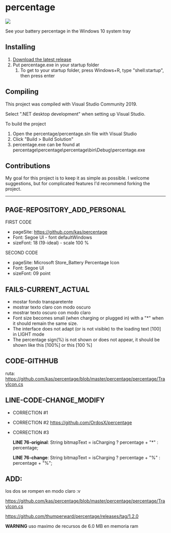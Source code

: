 # percentage

![](https://raw.githubusercontent.com/kas/percentage/master/percentage.png)

See your battery percentage in the Windows 10 system tray

## Installing

1. [Download the latest release](https://github.com/kas/percentage/releases)
1. Put percentage.exe in your startup folder
   1. To get to your startup folder, press Windows+R, type "shell:startup", then press enter

## Compiling

This project was compiled with Visual Studio Community 2019.

Select ".NET desktop development" when setting up Visual Studio.

To build the project
1. Open the percentage/percentage.sln file with Visual Studio
1. Click "Build > Build Solution"
1. percentage.exe can be found at percentage\percentage\percentage\bin\Debug\percentage.exe

## Contributions

My goal for this project is to keep it as simple as possible. I welcome suggestions, but for complicated features I'd recommend forking the project.



******************************
## PAGE-REPOSITORY_ADD_PERSONAL
FIRST CODE
* pageSite:   https://github.com/kas/percentage
* Font:       Segoe UI     - font defaultWindows
* sizeFont:   18   (19-ideal)    - scale 100 %

SECOND CODE
* pageSite:   Microsoft Store_Battery Percentage Icon
* Font:       Segoe UI
* sizeFont:   09 point

## FAILS-CURRENT_ACTUAL
* mostar fondo transparetente
* mostrar texto claro con modo oscuro
* mostrar texto oscuro con modo claro
* Font size becomes small (when charging or plugged in) with a "*" when it should remain the same size.
* The interface does not adapt (or is not visible) to the loading text [100] in LIGHT mode
* The percentage sign(%) is not shown or does not appear, it should be shown like this [100%] or this [100 %]

## CODE-GITHHUB
ruta: https://github.com/kas/percentage/blob/master/percentage/percentage/TrayIcon.cs

## LINE-CODE-CHANGE_MODIFY
* CORRECTION #1

* CORRECTION #2
https://github.com/OrdosX/percentage

* CORRECTION #3

   **LINE 76-original**: String bitmapText = isCharging ? percentage + "*" : percentage;

   **LINE 76-change**: String bitmapText = isCharging ? percentage + "%" : percentage + "%";

## ADD:
   los dos se rompen en modo claro :v
   
   https://github.com/kas/percentage/blob/master/percentage/percentage/TrayIcon.cs
   
   https://github.com/thumperward/percentage/releases/tag/1.2.0

**WARNING** uso maximo de recursos  de 6.0 MB en memoria ram
